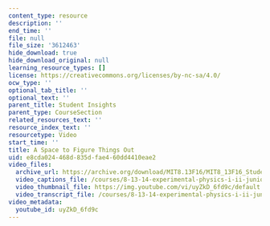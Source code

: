 ```yaml
---
content_type: resource
description: ''
end_time: ''
file: null
file_size: '3612463'
hide_download: true
hide_download_original: null
learning_resource_types: []
license: https://creativecommons.org/licenses/by-nc-sa/4.0/
ocw_type: ''
optional_tab_title: ''
optional_text: ''
parent_title: Student Insights
parent_type: CourseSection
related_resources_text: ''
resource_index_text: ''
resourcetype: Video
start_time: ''
title: A Space to Figure Things Out
uid: e8cda024-468d-835d-fae4-60dd4410eae2
video_files:
  archive_url: https://archive.org/download/MIT8.13F16/MIT8_13F16_Students_Space_to_Figure_Things_Out_300k.mp4
  video_captions_file: /courses/8-13-14-experimental-physics-i-ii-junior-lab-fall-2016-spring-2017/376bea8858165d5da8f4a54df4ea87e2_uyZkD_6fd9c.vtt
  video_thumbnail_file: https://img.youtube.com/vi/uyZkD_6fd9c/default.jpg
  video_transcript_file: /courses/8-13-14-experimental-physics-i-ii-junior-lab-fall-2016-spring-2017/9c0475408aa3c1625706048eec487120_uyZkD_6fd9c.pdf
video_metadata:
  youtube_id: uyZkD_6fd9c
---
```

